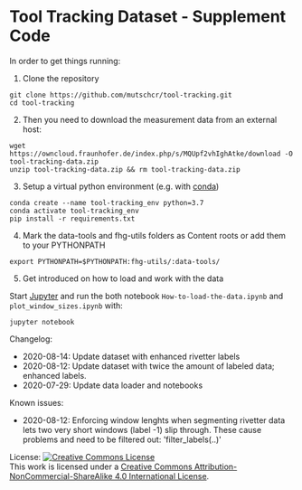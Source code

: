 # Tool Tracking Dataset - Supplement Code

In order to get things running:

1. Clone the repository

```
git clone https://github.com/mutschcr/tool-tracking.git
cd tool-tracking
```

2. Then you need to download the measurement data from an external host:
```
wget https://owncloud.fraunhofer.de/index.php/s/MQUpf2vhIghAtke/download -O tool-tracking-data.zip
unzip tool-tracking-data.zip && rm tool-tracking-data.zip
```

3. Setup a virtual python environment (e.g. with [conda](https://www.anaconda.com/))
```
conda create --name tool-tracking_env python=3.7
conda activate tool-tracking_env
pip install -r requirements.txt
```
4. Mark the data-tools and fhg-utils folders as Content roots or add them to your PYTHONPATH
```
export PYTHONPATH=$PYTHONPATH:fhg-utils/:data-tools/
```
5. Get introduced on how to load and work with the data

Start [Jupyter](https://jupyter.org/) and run the both notebook `How-to-load-the-data.ipynb` and `plot_window_sizes.ipynb` with:
```
jupyter notebook
```

Changelog:
- 2020-08-14: Update dataset with enhanced rivetter labels
- 2020-08-12: Update dataset with twice the amount of labeled data; enhanced labels.
- 2020-07-29: Update data loader and notebooks

Known issues:
- 2020-08-12: Enforcing window lenghts when segmenting rivetter data lets two very short windows (label -1) slip through. These cause problems and need to be filtered out: 'filter_labels(..)'

License:
<a rel="license" href="http://creativecommons.org/licenses/by-nc-sa/4.0/"><img alt="Creative Commons License" style="border-width:0" src="https://i.creativecommons.org/l/by-nc-sa/4.0/88x31.png" /></a><br />This work is licensed under a <a rel="license" href="http://creativecommons.org/licenses/by-nc-sa/4.0/">Creative Commons Attribution-NonCommercial-ShareAlike 4.0 International License</a>.
